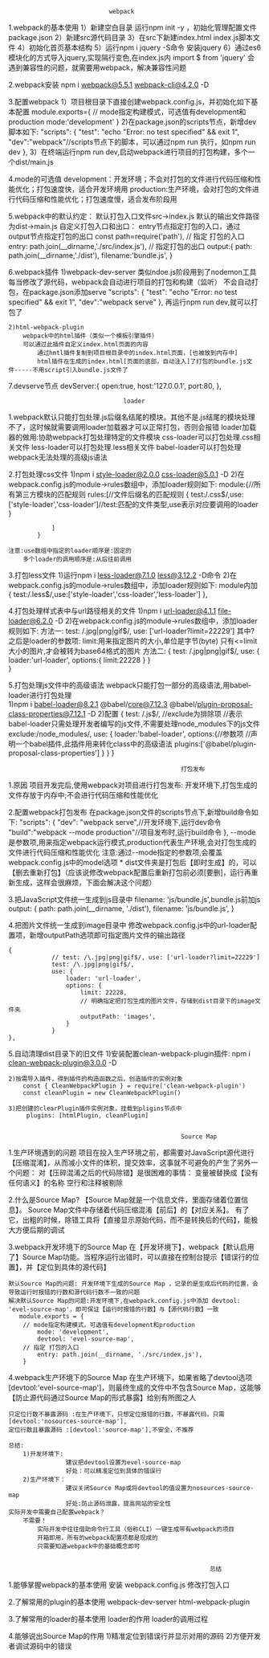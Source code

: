                 
                                webpack
1.webpack的基本使用
    1）新建空白目录 运行npm init -y ，初始化管理配置文件package.json
    2）新建src源代码目录
    3）在src下新建index.html index.js脚本文件
    4）初始化首页基本结构
    5）运行npm i jquery -S命令 安装jquery
    6）通过es6模块化的方式导入jquery,实现隔行变色,在index.js内 import $ from 'jquery'
        会遇到兼容性的问题，就需要用webpack，解决兼容性问题

2.webpack安装
    npm i webpack@5.5.1 webpack-cli@4.2.0 -D

3.配置webpack
    1）项目根目录下直接创建webpack.config.js，并初始化如下基本配置
       module.exports={
         // mode指定构建模式，可选值有development和production
        mode:'development'
        }
    2)在package.json的scripts节点，新增dev脚本如下:
        "scripts": {
            "test": "echo \"Error: no test specified\" && exit 1",
            "dev":"webpack"//scripts节点下的脚本，可以通过npm run 执行，如npm run dev
        },
    3）在终端运行npm run dev,启动webpack进行项目的打包构建，多个一个dist/main.js

4.mode的可选值
    development：开发环境；不会对打包的文件进行代码压缩和性能优化；打包速度快，适合开发环境用
    production:生产环境，会对打包的文件进行代码压缩和性能优化；打包速度慢，适合发布阶段用

5.webpack中的默认约定：
    默认打包入口文件src->index.js
    默认的输出文件路径为dist->main.js
    自定义打包入口和出口：
        entry节点指定打包的入口，通过output节点指定打包的出口
        const path=require('path'),
            // 指定 打包的入口
        entry: path.join(__dirname,'./src/index.js'),
            // 指定打包的出口
        output:{
            path: path.join(__dirname,'./dist'),
            filename:'bundle.js',
        }

6.webpack插件
    1)webpack-dev-server
        类似ndoe.js阶段用到了nodemon工具
        每当修改了源代码，webpack会自动进行项目的打包和构建（监听）
        不会自动打包，在package.json添加serve
            "scripts": {
                    "test": "echo \"Error: no test specified\" && exit 1",
                    "dev":"webpack   serve"
                },
        再运行npm run dev,就可以打包了

    2)html-webpack-plugin
        webpack中的html插件（类似一个模板引擎插件）
        可以通过此插件自定义index.html页面的内容
            通过hmtl插件复制到项目根目录中的index.html页面，[也被放到内存中]
            html插件在生成的index.html[页面的底部，自动注入]了打包的bundle.js文件-----不用script引入bundle.js文件了


7.devserve节点
            devServer:{
                        open:true,
                        host:'127.0.0.1',
                        port:80,
                    },



                                    loader

1.webpack默认只能打包处理.js后缀名结尾的模块。其他不是.js结尾的模块处理不了，这时候就需要调用loader加载器才可以正常打包，否则会报错
    loader加载器的做用:协助webpack打包处理特定的文件模块
        css-loader可以打包处理.css相关文件
        less-loader可以打包处理.less相关文件
        babel-loader可以打包处理webpack无法处理的高级js语法
        
2.打包处理css文件
    1)npm i style-loader@2.0.0 css-loader@5.0.1 -D
    2)在webpack.config.js的module->rules数组中，添加loader规则如下:
        module:{//所有第三方模块的匹配规则
            rules:[//文件后缀名的匹配规则
                {
                    test:/\.css$/,use:['style-loader','css-loader']//test:匹配的文件类型,use表示对应要调用的loader
                    }

                ]
            }

    注意:use数组中指定的loader顺序是:固定的
        多个loader的调用顺序是:从后往前调用

3.打包less文件
    1)运行npm i less-loader@7.1.0 less@3.12.2 -D命令
    2)在webpack.config.js的module->rules数组中，添加loader规则如下:
         module内加   
            {
                test:/\.less$/,use:['style-loader','css-loader','less-loader']
            },

4.打包处理样式表中与url路径相关的文件
    1)npm i url-loader@4.1.1 file-loader@6.2.0 -D
    2)在webpack.config.js的module->rules数组中，添加loader规则如下:
     方法一:
             test: /\.jpg|png|gif$/, use: ['url-loader?limit=22229']
        其中?之后是loader的参数项:
            limit:用来指定图片的大小,单位是字节(byte)
            只有<=limit大小的图片,才会被转为base64格式的图片
     方法二:
            {
            test: /\.jpg|png|gif$/,
                        use: {
                            loader:'url-loader',
                            options:{
                                limit:22228
                            }
                        }  
            }
            


5.打包处理js文件中的高级语法
    webpack只能打包一部分的高级语法,用babel-loader进行打包处理  
    1)npm i babel-loader@8.2.1 @babel/core@7.12.3 @babel/plugin-proposal-class-properties@7.12.1 -D
    2)配置
        {
            test: /\.js$/,
                    //exclude为排除项
                    //表示babel-loader只需处理开发者编写的js文件,不需要处理node_modules下的js文件
                    exclude:/node_modules/,
                    use: {
                        loader:'babel-loader',
                        options:{//参数项
                            //声明一个babel插件,此插件用来转化class中的高级语法
                            plugins:['@babel/plugin-proposal-class-properties']
                        }
                    }
        }


                                                    打包发布
1.原因
    项目开发完后,使用webpack对项目进行打包发布:
        开发环境下,打包生成的文件存放于内存中;不会进行代码压缩和性能优化
                   
2.配置webpack打包发布
    在package.json文件的scripts节点下,新增build命令如下:
    "scripts": {
            "dev": "webpack serve",//开发环境下,运行dev命令
            "build":"webpack --mode production"//项目发布时,运行build命令
            <!-- "build": "webpack --config webpack.custome.js", -->
        },
    --mode是参数项,用来指定webpack运行模式,production代表生产环境,会对打包生成的文件进行代码压缩和性能优化
    注意:通过--mode指定的参数项,会覆盖webpack.config.js中的model选项
    * dist文件夹是打包后【即时生成】的，可以【删去重新打包】（应该说修改webpack配置后重新打包前必须[要删]，运行再重新生成，这样会很麻烦，下面会解决这个问题）

3.把JavaScript文件统一生成到js目录中
    filename: 'js/bundle.js',bundle.js前加js
     output: {
        path: path.join(__dirname, './dist'),
        filename: 'js/bundle.js',
        }

4.把图片文件统一生成到image目录中 
    修改webpack.config.js中的url-loader配置项，新增outputPath选项即可指定图片文件的输出路径

    {
                // test: /\.jpg|png|gif$/, use: ['url-loader?limit=22229']
                test: /\.jpg|png|gif$/,
                use: {
                    loader: 'url-loader',
                    options: {
                        limit: 22228,
                        // 明确指定把打包生成的图片文件，存储到dist目录下的image文件夹
                        outputPath: 'images',
                    }
                }
    },

5.自动清理dist目录下的旧文件 
    1)安装配置clean-webpack-plugin插件:
    npm i clean-webpack-plugin@3.0.0 -D

    2)按需导入插件，得到插件的构造函数之后，创造插件的实例对象
        const { CleanWebpackPlugin } = require('clean-webpack-plugin')
        const cleanPlugin = new CleanWebpackPlugin()

    3)把创建的clearPlugin插件实例对象，挂载到pligins节点中
         plugins: [htmlPlugin, cleanPlugin]


                                                    Source Map
1.生产环境遇到的问题
    项目在投入生产环境之前，都需要对JavaScript源代进行【压缩混淆】，从而减小文件的体积，提交效率，这事就不可避免的产生了另外一个问题：
    对【压碎混淆之后的代码除错】是很困难的事情：
        变量被替换成【没有任何语义】的名称
        空行和注释被剔除   

2.什么是Source Map?
    【Source Map就是一个信息文件，里面存储着位置信息】。
    Source Map文件中存储着代码压缩混淆【前后】的【对应关系】。
    有了它，出粗的时候，除错工具将【直接显示原始代码，而不是转换后的代码】，能极大方便后期的调试

3.webpack开发环境下的Source Map
    在【开发环境下】，webpack【默认启用了】Source Map功能。当程序运行出错时，可以直接在控制台提示【错误行的位置】，并【定位到具体的源代码】

    默认Source Map的问题: 开发环境下生成的Source Map ，记录的是生成后代码的位置，会导致运行时报错的行数和源代码行数不一致的问题
    解决默认Source Map的问题:开发环境下,在webpack.config.js中添加 devtool: 'evel-source-map'，即可保证【运行时报错的行数】与【源代码行数】一致
       module.exports = {
        // mode指定构建模式，可选值有development和production
            mode: 'development',
            devtool: 'evel-source-map',
        // 指定 打包的入口
            entry: path.join(__dirname, './src/index.js'),                             
        }

4.webpack生产环境下的Source Map
    在生产环境下，如果省略了devtool选项[devtool:'evel-source-map']，则最终生成的文件中不包含Source Map，这能够【防止源代码通过Source Map的形式暴露】给别有所图之人

    只定位行数不暴露源码 :在生产环境下，只想定位报错的行数，不暴露代码，只需[devtool:'nosources-source-map'],
    定位行数且暴露源码 :[devtool:'source-map'],不安全，不推荐

    总结:
        1)开发环境下:
                    建议把devtool设置为evel-source-map
                    好处：可以精准定位到具体的错误行
        2)生产环境下：
                    建议关闭Source Map或将devtool的值设置为nosources-source-map
                    好处:防止源码泄露，提高网站的安全性
    实际开发中需要自己配置webpack？
        不需要！
            实际开发中往往借助命令行工具（俗称CLI）一键生成带有webpack的项目
            开箱即用，所有的webpack配置项都是现成的
            只需要知道webpack中的基础概念即可


                                                            总结
1.能够掌握webpack的基本使用
    安装  webpack.config.js  修改打包入口

2.了解常用的plugin的基本使用
    webpack-dev-server  html-webpack-plugin

3.了解常用的loader的基本使用
    loader的作用 loader的调用过程

4.能够说出Source Map的作用
    1)精准定位到错误行并显示对用的源码
    2)方便开发者调试源码中的错误
    